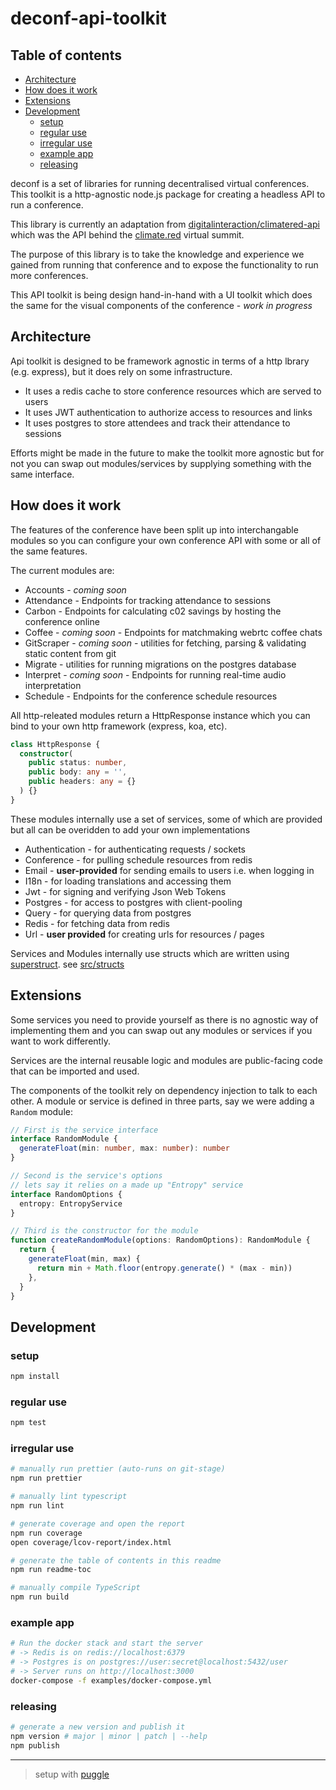 # deconf-api-toolkit

<!-- toc-head -->

## Table of contents

- [Architecture](#architecture)
- [How does it work](#how-does-it-work)
- [Extensions](#extensions)
- [Development](#development)
  - [setup](#setup)
  - [regular use](#regular-use)
  - [irregular use](#irregular-use)
  - [example app](#example-app)
  - [releasing](#releasing)

<!-- toc-tail -->

deconf is a set of libraries for running decentralised virtual conferences.
This toolkit is a http-agnostic node.js package for creating a headless API to run a conference.

This library is currently an adaptation from
[digitalinteraction/climatered-api](https://github.com/digitalinteraction/climatered-api)
which was the API behind the [climate.red](https://climate.red) virtual summit.

The purpose of this library is to take the knowledge and experience we gained from
running that conference and to expose the functionality to run more conferences.

This API toolkit is being design hand-in-hand with a UI toolkit which does the
same for the visual components of the conference - _work in progress_

## Architecture

Api toolkit is designed to be framework agnostic in terms of a http lbrary (e.g. express),
but it does rely on some infrastructure.

- It uses a redis cache to store conference resources which are served to users
- It uses JWT authentication to authorize access to resources and links
- It uses postgres to store attendees and track their attendance to sessions

Efforts might be made in the future to make the toolkit more agnostic
but for not you can swap out modules/services by supplying something with the same interface.

## How does it work

The features of the conference have been split up into interchangable modules
so you can configure your own conference API with some or all of the same features.

The current modules are:

- Accounts - _coming soon_
- Attendance - Endpoints for tracking attendance to sessions
- Carbon - Endpoints for calculating c02 savings by hosting the conference online
- Coffee - _coming soon_ - Endpoints for matchmaking webrtc coffee chats
- GitScraper - _coming soon_ - utilities for fetching, parsing & validating static content from git
- Migrate - utilities for running migrations on the postgres database
- Interpret - _coming soon_ - Endpoints for running real-time audio interpretation
- Schedule - Endpoints for the conference schedule resources

All http-releated modules return a HttpResponse instance which you can
bind to your own http framework (express, koa, etc).

```ts
class HttpResponse {
  constructor(
    public status: number,
    public body: any = '',
    public headers: any = {}
  ) {}
}
```

These modules internally use a set of services, some of which are provided
but all can be overidden to add your own implementations

- Authentication - for authenticating requests / sockets
- Conference - for pulling schedule resources from redis
- Email - **user-provided** for sending emails to users i.e. when logging in
- I18n - for loading translations and accessing them
- Jwt - for signing and verifying Json Web Tokens
- Postgres - for access to postgres with client-pooling
- Query - for querying data from postgres
- Redis - for fetching data from redis
- Url - **user provided** for creating urls for resources / pages

Services and Modules internally use structs which are written using
[superstruct](https://www.npmjs.com/package/superstruct).
see [src/structs](./src/structs)

## Extensions

Some services you need to provide yourself as there is no agnostic way of implementing them
and you can swap out any modules or services if you want to work differently.

Services are the internal reusable logic and modules are public-facing code that
can be imported and used.

The components of the toolkit rely on dependency injection to talk to each other.
A module or service is defined in three parts, say we were adding a `Random` module:

```ts
// First is the service interface
interface RandomModule {
  generateFloat(min: number, max: number): number
}

// Second is the service's options
// lets say it relies on a made up "Entropy" service
interface RandomOptions {
  entropy: EntropyService
}

// Third is the constructor for the module
function createRandomModule(options: RandomOptions): RandomModule {
  return {
    generateFloat(min, max) {
      return min + Math.floor(entropy.generate() * (max - min))
    },
  }
}
```

## Development

### setup

```bash
npm install
```

### regular use

```bash
npm test
```

### irregular use

```bash
# manually run prettier (auto-runs on git-stage)
npm run prettier

# manually lint typescript
npm run lint

# generate coverage and open the report
npm run coverage
open coverage/lcov-report/index.html

# generate the table of contents in this readme
npm run readme-toc

# manually compile TypeScript
npm run build
```

### example app

```bash
# Run the docker stack and start the server
# -> Redis is on redis://localhost:6379
# -> Postgres is on postgres://user:secret@localhost:5432/user
# -> Server runs on http://localhost:3000
docker-compose -f examples/docker-compose.yml
```

### releasing

```bash
# generate a new version and publish it
npm version # major | minor | patch | --help
npm publish
```

---

> setup with [puggle](https://www.npmjs.com/package/puggle)
